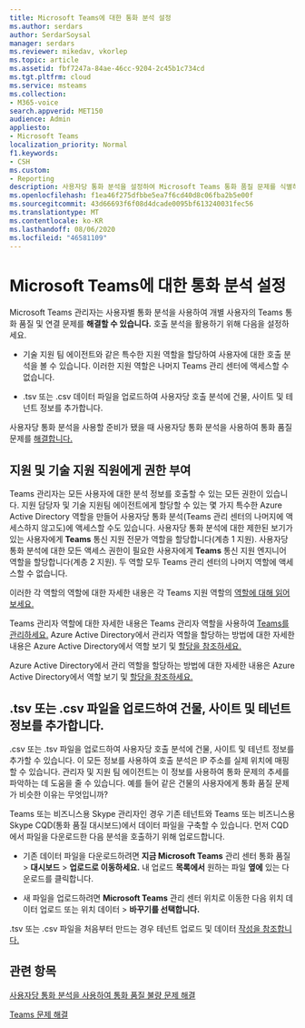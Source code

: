 ```yaml
---
title: Microsoft Teams에 대한 통화 분석 설정
ms.author: serdars
author: SerdarSoysal
manager: serdars
ms.reviewer: mikedav, vkorlep
ms.topic: article
ms.assetid: fbf7247a-84ae-46cc-9204-2c45b1c734cd
ms.tgt.pltfrm: cloud
ms.service: msteams
ms.collection:
- M365-voice
search.appverid: MET150
audience: Admin
appliesto:
- Microsoft Teams
localization_priority: Normal
f1.keywords:
- CSH
ms.custom:
- Reporting
description: 사용자당 통화 분석을 설정하여 Microsoft Teams 통화 품질 문제를 식별하고 해결합니다.
ms.openlocfilehash: f1ea46f275dfbbe5ea7f6cd40d8c06fba2b5e00f
ms.sourcegitcommit: 43d66693f6f08d4dcade0095bf613240031fec56
ms.translationtype: MT
ms.contentlocale: ko-KR
ms.lasthandoff: 08/06/2020
ms.locfileid: "46581109"
---
```

# <a name="set-up-call-analytics-for-microsoft-teams"></a>Microsoft Teams에 대한 통화 분석 설정

Microsoft Teams 관리자는 사용자별 통화 분석을 사용하여 개별 사용자의 Teams 통화 품질 및 연결 문제를 **해결할 수 있습니다.** 호출 분석을 활용하기 위해 다음을 설정하세요.
  
- 기술 지원 팀 에이전트와 같은 특수한 지원 역할을 할당하여 사용자에 대한 호출 분석을 볼 수 있습니다. 이러한 지원 역할은 나머지 Teams 관리 센터에 액세스할 수 없습니다. 
    
- .tsv 또는 .csv 데이터 파일을 업로드하여 사용자당 호출 분석에 건물, 사이트 및 테넌트 정보를 추가합니다.
    
사용자당 통화 분석을 사용할 준비가 됐을 때 사용자당 통화 분석을 사용하여 통화 품질 문제를 [해결합니다.](use-call-analytics-to-troubleshoot-poor-call-quality.md)
  
## <a name="give-permission-to-support-and-helpdesk-staff"></a>지원 및 기술 지원 직원에게 권한 부여

Teams 관리자는 모든 사용자에 대한 분석 정보를 호출할 수 있는 모든 권한이 있습니다. 지원 담당자 및 기술 지원팀 에이전트에게 할당할 수 있는 몇 가지 특수한 Azure Active Directory 역할을 만들어 사용자당 통화 분석(Teams 관리 센터의 나머지에 액세스하지 않고도)에 액세스할 수도 있습니다. 사용자당 통화 분석에 대한 제한된 보기가 있는 사용자에게 **Teams** 통신 지원 전문가 역할을 할당합니다(계층 1 지원). 사용자당 통화 분석에 대한 모든 액세스 권한이 필요한 사용자에게 **Teams** 통신 지원 엔지니어 역할을 할당합니다(계층 2 지원). 두 역할 모두 Teams 관리 센터의 나머지 역할에 액세스할 수 없습니다.

이러한 각 역할의 역할에 대한 자세한 내용은 각 Teams 지원 역할의 [역할에 대해 읽어보세요.](use-call-analytics-to-troubleshoot-poor-call-quality.md#what-does-each-teams-support-role-do)

Teams 관리자 역할에 대한 자세한 내용은 Teams 관리자 역할을 사용하여 [Teams를 관리하세요.](using-admin-roles.md) Azure Active Directory에서 관리자 역할을 할당하는 방법에 대한 자세한 내용은 Azure Active Directory에서 역할 보기 및 [할당을 참조하세요.](https://docs.microsoft.com/Azure/active-directory/users-groups-roles/directory-manage-roles-portal)

Azure Active Directory에서 관리 역할을 할당하는 방법에 대한 자세한 내용은 Azure Active Directory에서 역할 보기 및 [할당을 참조하세요.](https://docs.microsoft.com/azure/active-directory/users-groups-roles/directory-manage-roles-portal)

## <a name="upload-a-tsv-or-csv-file-to-add-building-site-and-tenant-information"></a>.tsv 또는 .csv 파일을 업로드하여 건물, 사이트 및 테넌트 정보를 추가합니다.

.csv 또는 .tsv 파일을 업로드하여 사용자당 호출 분석에 건물, 사이트 및 테넌트 정보를 추가할 수 있습니다. 이 모든 정보를 사용하여 호출 분석은 IP 주소를 실제 위치에 매핑할 수 있습니다. 관리자 및 지원 팀 에이전트는 이 정보를 사용하여 통화 문제의 추세를 파악하는 데 도움을 줄 수 있습니다. 예를 들어 같은 건물의 사용자에게 통화 품질 문제가 비슷한 이유는 무엇입니까? 

Teams 또는 비즈니스용 Skype 관리자인 경우 기존 테넌트와 Teams 또는 비즈니스용 Skype CQD(통화 품질 대시보드)에서 데이터 파일을 구축할 수 있습니다. 먼저 CQD에서 파일을 다운로드한 다음 분석을 호출하기 위해 업로드합니다. 

- 기존 데이터 파일을 다운로드하려면 **지금 Microsoft Teams** 관리 센터 통화 품질  >  **대시보드**  >  **업로드로 이동하세요.** 내 업로드 **목록에서** 원하는 파일 **옆에** 있는 다운로드를 클릭합니다. 

- 새 파일을 업로드하려면 **Microsoft Teams** 관리 센터 위치로 이동한 다음 위치 데이터 업로드 또는 위치 데이터  >   **바꾸기를 선택합니다.** 
  
.tsv 또는 .csv 파일을 처음부터 만드는 경우 테넌트 업로드 및 데이터 [작성을 참조합니다.](CQD-upload-tenant-building-data.md)
  
## <a name="related-topics"></a>관련 항목

[사용자당 통화 분석을 사용하여 통화 품질 불량 문제 해결](use-call-analytics-to-troubleshoot-poor-call-quality.md)

[Teams 문제 해결](https://docs.microsoft.com/MicrosoftTeams/troubleshoot/teams)
